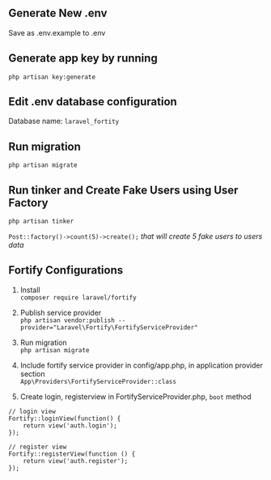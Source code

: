 ## Generate New .env
Save as .env.example to .env

## Generate app key by running
`php artisan key:generate`

## Edit .env database configuration
Database name: `laravel_fortity`

## Run migration
`php artisan migrate`

## Run tinker and Create Fake Users using User Factory
`php artisan tinker`

`Post::factory()->count(5)->create();`
*that will create 5 fake users to users data*

## Fortify Configurations
1. Install<br/>
`composer require laravel/fortify`


2. Publish service provider<br>
`php artisan vendor:publish --provider="Laravel\Fortify\FortifyServiceProvider"`


3. Run migration<br>
`php artisan migrate`


4. Include fortify service provider in config/app.php, in application provider section<br>
`App\Providers\FortifyServiceProvider::class`
   

5. Create login, registerview in FortifyServiceProvider.php, `boot` method<br>
```
// login view
Fortify::loginView(function() {
    return view('auth.login');
});

// register view
Fortify::registerView(function () {
    return view('auth.register');
});
```
